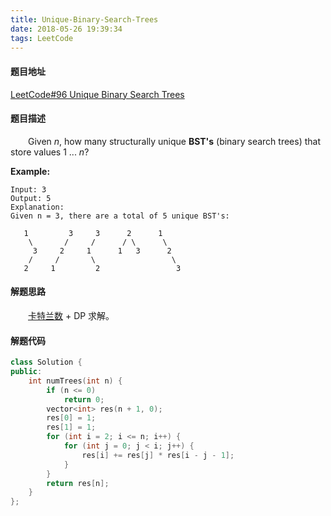 ```yaml
---
title: Unique-Binary-Search-Trees
date: 2018-05-26 19:39:34
tags: LeetCode
---
```


#### 题目地址

[LeetCode#96 Unique Binary Search Trees](https://leetcode.com/problems/unique-binary-search-trees/description/)

#### 题目描述

&emsp;&emsp;Given *n*, how many structurally unique **BST's** (binary search trees) that store values 1 ... *n*?

<!--more-->

**Example:**

```
Input: 3
Output: 5
Explanation:
Given n = 3, there are a total of 5 unique BST's:

   1         3     3      2      1
    \       /     /      / \      \
     3     2     1      1   3      2
    /     /       \                 \
   2     1         2                 3
```

#### 解题思路

&emsp;&emsp;[卡特兰数](https://zh.wikipedia.org/wiki/%E5%8D%A1%E5%A1%94%E5%85%B0%E6%95%B0) + DP 求解。

#### 解题代码

```c++
class Solution {
public:
    int numTrees(int n) {
        if (n <= 0)
            return 0;
        vector<int> res(n + 1, 0);
        res[0] = 1;
        res[1] = 1;
        for (int i = 2; i <= n; i++) {
            for (int j = 0; j < i; j++) {
                res[i] += res[j] * res[i - j - 1];
            }
        }
        return res[n];
    }
};
```

